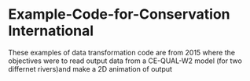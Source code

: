 # Example-Code-for-Conservation International
These examples of data transformation code are from 2015 where the objectives were to read output data from a CE-QUAL-W2 model (for two differnet rivers)and make a 2D animation of output
